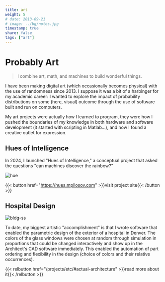 ```yaml
---
title: art
weight: 5
# date: 2013-09-21
# image: ../bg/notes.jpg
timestamp: true
share: false
tags: ["art"]
---
```


# Probably Art

> I combine art, math, and machines to build wonderful things.


I have been making digital art (which occasionally becomes physical) with the use of randomness since 2013.
I suppose it was a bit of a harbinger for my academic career: I wanted to explore the impact of probability distributions on some (here, visual) outcome through the use of software built and run on computers.

My art projects were actually how I learned to program, they were how I pushed the boundaries of my knowledge in both hardware and software development (it started with scripting in Matlab...), and how I found a creative outlet for expression.

## Hues of Intelligence
In 2024, I launched "Hues of Intelligence," a conceptual project that asked the questions "can machines discover the rainbow?"

![hue](https://fs.clfx.cc/i/h/hsv.png)

{{< button href="https://hues.mpilosov.com" >}}visit project site{{< /button >}}

## Hospital Design

![bldg-ss](../projects/njh/ss.jpg)

To date, my biggest artistic "accomplishment" is that I wrote software that enabled the parametric design of the exterior of a hospital in Denver.
The colors of the glass windows were chosen at random through simulation in proportions that could be changed interactively and show up in the Architect's CAD software immediately.
This enabled the automation of part ordering and flexibility in the design (choice of colors and their relative occurrences).

{{< relbutton href="/projects/etc/#actual-architecture" >}}read more about it{{< /relbutton >}}
